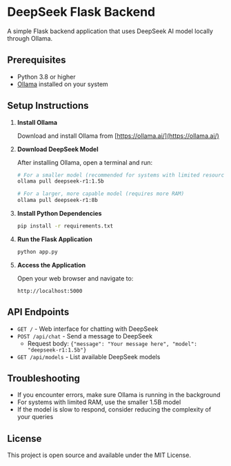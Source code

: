 # DeepSeek Flask Backend

A simple Flask backend application that uses DeepSeek AI model locally through Ollama.

## Prerequisites

- Python 3.8 or higher
- [Ollama](https://ollama.ai/) installed on your system

## Setup Instructions

1. **Install Ollama**

   Download and install Ollama from [https://ollama.ai/](https://ollama.ai/)

2. **Download DeepSeek Model**

   After installing Ollama, open a terminal and run:

   ```bash
   # For a smaller model (recommended for systems with limited resources)
   ollama pull deepseek-r1:1.5b
   
   # For a larger, more capable model (requires more RAM)
   ollama pull deepseek-r1:8b
   ```

3. **Install Python Dependencies**

   ```bash
   pip install -r requirements.txt
   ```

4. **Run the Flask Application**

   ```bash
   python app.py
   ```

5. **Access the Application**

   Open your web browser and navigate to:
   ```
   http://localhost:5000
   ```

## API Endpoints

- `GET /` - Web interface for chatting with DeepSeek
- `POST /api/chat` - Send a message to DeepSeek
  - Request body: `{"message": "Your message here", "model": "deepseek-r1:1.5b"}`
- `GET /api/models` - List available DeepSeek models

## Troubleshooting

- If you encounter errors, make sure Ollama is running in the background
- For systems with limited RAM, use the smaller 1.5B model
- If the model is slow to respond, consider reducing the complexity of your queries

## License

This project is open source and available under the MIT License. 